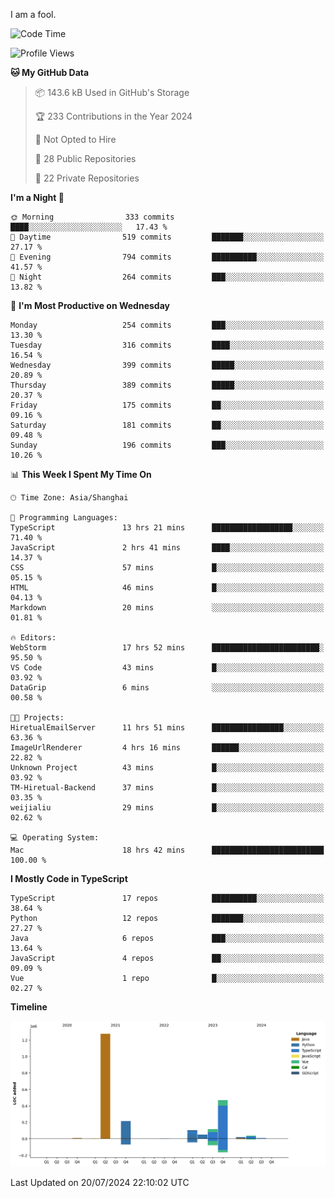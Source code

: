 I am a fool.

<!--START_SECTION:waka-->
![Code Time](http://img.shields.io/badge/Code%20Time-1%2C567%20hrs%2018%20mins-blue)

![Profile Views](http://img.shields.io/badge/Profile%20Views-0-blue)

**🐱 My GitHub Data** 

> 📦 143.6 kB Used in GitHub's Storage 
 > 
> 🏆 233 Contributions in the Year 2024
 > 
> 🚫 Not Opted to Hire
 > 
> 📜 28 Public Repositories 
 > 
> 🔑 22 Private Repositories 
 > 
**I'm a Night 🦉** 

```text
🌞 Morning                333 commits         ████░░░░░░░░░░░░░░░░░░░░░   17.43 % 
🌆 Daytime                519 commits         ███████░░░░░░░░░░░░░░░░░░   27.17 % 
🌃 Evening                794 commits         ██████████░░░░░░░░░░░░░░░   41.57 % 
🌙 Night                  264 commits         ███░░░░░░░░░░░░░░░░░░░░░░   13.82 % 
```
📅 **I'm Most Productive on Wednesday** 

```text
Monday                   254 commits         ███░░░░░░░░░░░░░░░░░░░░░░   13.30 % 
Tuesday                  316 commits         ████░░░░░░░░░░░░░░░░░░░░░   16.54 % 
Wednesday                399 commits         █████░░░░░░░░░░░░░░░░░░░░   20.89 % 
Thursday                 389 commits         █████░░░░░░░░░░░░░░░░░░░░   20.37 % 
Friday                   175 commits         ██░░░░░░░░░░░░░░░░░░░░░░░   09.16 % 
Saturday                 181 commits         ██░░░░░░░░░░░░░░░░░░░░░░░   09.48 % 
Sunday                   196 commits         ███░░░░░░░░░░░░░░░░░░░░░░   10.26 % 
```


📊 **This Week I Spent My Time On** 

```text
🕑︎ Time Zone: Asia/Shanghai

💬 Programming Languages: 
TypeScript               13 hrs 21 mins      ██████████████████░░░░░░░   71.40 % 
JavaScript               2 hrs 41 mins       ████░░░░░░░░░░░░░░░░░░░░░   14.37 % 
CSS                      57 mins             █░░░░░░░░░░░░░░░░░░░░░░░░   05.15 % 
HTML                     46 mins             █░░░░░░░░░░░░░░░░░░░░░░░░   04.13 % 
Markdown                 20 mins             ░░░░░░░░░░░░░░░░░░░░░░░░░   01.81 % 

🔥 Editors: 
WebStorm                 17 hrs 52 mins      ████████████████████████░   95.50 % 
VS Code                  43 mins             █░░░░░░░░░░░░░░░░░░░░░░░░   03.92 % 
DataGrip                 6 mins              ░░░░░░░░░░░░░░░░░░░░░░░░░   00.58 % 

🐱‍💻 Projects: 
HiretualEmailServer      11 hrs 51 mins      ████████████████░░░░░░░░░   63.36 % 
ImageUrlRenderer         4 hrs 16 mins       ██████░░░░░░░░░░░░░░░░░░░   22.82 % 
Unknown Project          43 mins             █░░░░░░░░░░░░░░░░░░░░░░░░   03.92 % 
TM-Hiretual-Backend      37 mins             █░░░░░░░░░░░░░░░░░░░░░░░░   03.35 % 
weijialiu                29 mins             █░░░░░░░░░░░░░░░░░░░░░░░░   02.62 % 

💻 Operating System: 
Mac                      18 hrs 42 mins      █████████████████████████   100.00 % 
```

**I Mostly Code in TypeScript** 

```text
TypeScript               17 repos            ██████████░░░░░░░░░░░░░░░   38.64 % 
Python                   12 repos            ███████░░░░░░░░░░░░░░░░░░   27.27 % 
Java                     6 repos             ███░░░░░░░░░░░░░░░░░░░░░░   13.64 % 
JavaScript               4 repos             ██░░░░░░░░░░░░░░░░░░░░░░░   09.09 % 
Vue                      1 repo              █░░░░░░░░░░░░░░░░░░░░░░░░   02.27 % 
```



**Timeline**

![Lines of Code chart](https://raw.githubusercontent.com/VeejaLiu/VeejaLiu/master/assets/bar_graph.png)


 Last Updated on 20/07/2024 22:10:02 UTC
<!--END_SECTION:waka-->
